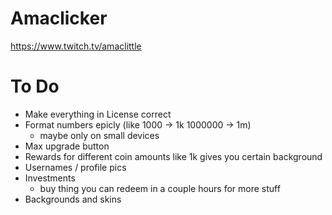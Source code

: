 # Amaclicker

https://www.twitch.tv/amaclittle

# To Do

- Make everything in License correct
- Format numbers epicly (like 1000 -> 1k 1000000 -> 1m)
  - maybe only on small devices
- Max upgrade button
- Rewards for different coin amounts like 1k gives you certain background
- Usernames / profile pics
- Investments
  - buy thing you can redeem in a couple hours for more stuff
- Backgrounds and skins
